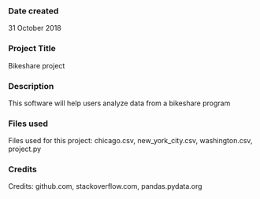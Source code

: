### Date created
31 October 2018

### Project Title
Bikeshare project

### Description
This software will help users analyze data from a bikeshare program

### Files used
Files used for this project: chicago.csv, new_york_city.csv, washington.csv, project.py

### Credits
Credits: github.com, stackoverflow.com, pandas.pydata.org

